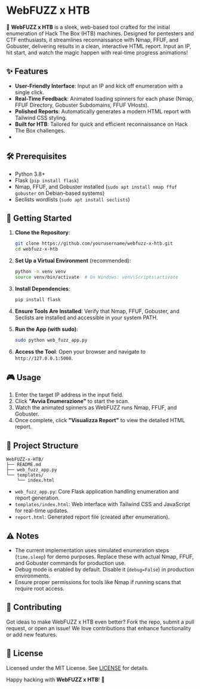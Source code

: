 # WebFUZZ x HTB

🚀 **WebFUZZ x HTB** is a sleek, web-based tool crafted for the initial enumeration of Hack The Box (HTB) machines. Designed for pentesters and CTF enthusiasts, it streamlines reconnaissance with Nmap, FFUF, and Gobuster, delivering results in a clean, interactive HTML report. Input an IP, hit start, and watch the magic happen with real-time progress animations!

## ✨ Features
- **User-Friendly Interface**: Input an IP and kick off enumeration with a single click.
- **Real-Time Feedback**: Animated loading spinners for each phase (Nmap, FFUF Directory, Gobuster Subdomains, FFUF VHosts).
- **Polished Reports**: Automatically generates a modern HTML report with Tailwind CSS styling.
- **Built for HTB**: Tailored for quick and efficient reconnaissance on Hack The Box challenges.
- 
## 🛠️ Prerequisites
- Python 3.8+
- Flask (`pip install flask`)
- Nmap, FFUF, and Gobuster installed (`sudo apt install nmap ffuf gobuster` on Debian-based systems)
- Seclists wordlists (`sudo apt install seclists`)

## 🚀 Getting Started

1. **Clone the Repository**:
   ```bash
   git clone https://github.com/yourusername/webfuzz-x-htb.git
   cd webfuzz-x-htb
   ```

2. **Set Up a Virtual Environment** (recommended):
   ```bash
   python -m venv venv
   source venv/bin/activate  # On Windows: venv\Scripts\activate
   ```

3. **Install Dependencies**:
   ```bash
   pip install flask
   ```

4. **Ensure Tools Are Installed**:
   Verify that Nmap, FFUF, Gobuster, and Seclists are installed and accessible in your system PATH.

5. **Run the App (with sudo)**:
   ```bash
   sudo python web_fuzz_app.py
   ```

6. **Access the Tool**:
   Open your browser and navigate to `http://127.0.0.1:5000`.

## 🎮 Usage
1. Enter the target IP address in the input field.
2. Click **"Avvia Enumerazione"** to start the scan.
3. Watch the animated spinners as WebFUZZ runs Nmap, FFUF, and Gobuster.
4. Once complete, click **"Visualizza Report"** to view the detailed HTML report.

## 📂 Project Structure
```
WebFUZZ-x-HTB/
├── README.md
├── web_fuzz_app.py
└── templates/
    └── index.html
```

- `web_fuzz_app.py`: Core Flask application handling enumeration and report generation.
- `templates/index.html`: Web interface with Tailwind CSS and JavaScript for real-time updates.
- `report.html`: Generated report file (created after enumeration).

## ⚠️ Notes
- The current implementation uses simulated enumeration steps (`time.sleep`) for demo purposes. Replace these with actual Nmap, FFUF, and Gobuster commands for production use.
- Debug mode is enabled by default. Disable it (`debug=False`) in production environments.
- Ensure proper permissions for tools like Nmap if running scans that require root access.

## 🌟 Contributing
Got ideas to make WebFUZZ x HTB even better? Fork the repo, submit a pull request, or open an issue! We love contributions that enhance functionality or add new features.

## 📜 License
Licensed under the MIT License. See [LICENSE](LICENSE) for details.

Happy hacking with **WebFUZZ x HTB**! 🎯
